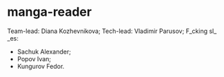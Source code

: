 # manga-reader
Team-lead: Diana Kozhevnikova;
Tech-lead: Vladimir Parusov;
F_cking sl_ _es: 
- Sachuk Alexander;
- Popov Ivan;
- Kungurov Fedor.
